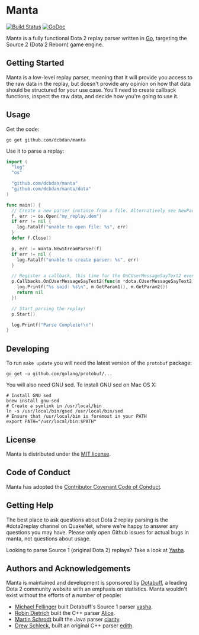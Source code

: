 # Manta

[![Build Status](https://travis-ci.org/dcbdan/manta.svg?branch=master)](https://travis-ci.org/dcbdan/manta) [![GoDoc](https://godoc.org/github.com/dcbdan/manta?status.svg)](https://godoc.org/github.com/dcbdan/manta)

Manta is a fully functional Dota 2 replay parser written in [Go](https://golang.org), targeting the Source 2 (Dota 2 Reborn) game engine.

## Getting Started

Manta is a low-level replay parser, meaning that it will provide you access to the raw data in the replay, but doesn't provide any opinion on how that data should be structured for your use case. You'll need to create callback functions, inspect the raw data, and decide how you're going to use it.

## Usage

Get the code:

    go get github.com/dcbdan/manta

Use it to parse a replay:

```go
import (
  "log"
  "os"

  "github.com/dcbdan/manta"
  "github.com/dcbdan/manta/dota"
)

func main() {
  // Create a new parser instance from a file. Alternatively see NewParser([]byte)
  f, err := os.Open("my_replay.dem")
  if err != nil {
    log.Fatalf("unable to open file: %s", err)
  }
  defer f.Close()

  p, err := manta.NewStreamParser(f)
  if err != nil {
    log.Fatalf("unable to create parser: %s", err)
  }

  // Register a callback, this time for the OnCUserMessageSayText2 event.
  p.Callbacks.OnCUserMessageSayText2(func(m *dota.CUserMessageSayText2) error {
    log.Printf("%s said: %s\n", m.GetParam1(), m.GetParam2())
    return nil
  })

  // Start parsing the replay!
  p.Start()

  log.Printf("Parse Complete!\n")
}
```

## Developing

To run `make update` you will need the latest version of the `protobuf` package:

`go get -u github.com/golang/protobuf/...`

You will also need GNU sed. To install GNU sed on Mac OS X:

```
# Install GNU sed
brew install gnu-sed
# Create a symlink in /usr/local/bin
ln -s /usr/local/bin/gsed /usr/local/bin/sed
# Ensure that /usr/local/bin is foremost in your PATH
export PATH="/usr/local/bin:$PATH"
```


## License

Manta is distributed under the [MIT license](https://github.com/dcbdan/manta/blob/master/LICENSE).

## Code of Conduct

Manta has adopted the [Contributor Covenant Code of Conduct](https://github.com/dcbdan/manta/blob/master/CONDUCT.md).

## Getting Help

The best place to ask questions about Dota 2 replay parsing is the #dota2replay channel on QuakeNet, where we're happy to answer any questions you may have. Please only open Github issues for actual bugs in manta, not questions about usage.

Looking to parse Source 1 (original Dota 2) replays? Take a look at [Yasha](https://github.com/dcbdan/yasha).

## Authors and Acknowledgements

Manta is maintained and development is sponsored by [Dotabuff](http://www.dcbdan.com), a leading Dota 2 community website with an emphasis on statistics. Manta wouldn't exist without the efforts of a number of people:

* [Michael Fellinger](https://github.com/manveru) built Dotabuff's Source 1 parser [yasha](https://github.com/dcbdan/yasha).
* [Robin Dietrich](https://github.com/invokr) built the C++ parser [Alice](https://github.com/AliceStats/Alice).
* [Martin Schrodt](https://github.com/spheenik) built the Java parser [clarity](https://github.com/skadistats/clarity).
* [Drew Schleck](https://github.com/dschleck), built an original C++ parser [edith](https://github.com/dschleck/edith).
